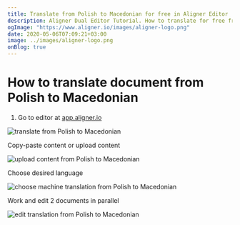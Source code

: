 ```yaml
---
title: Translate from Polish to Macedonian for free in Aligner Editor
description: Aligner Dual Editor Tutorial. How to translate for free from Polish to Macedonian. Aligner is multilingual document management platform. 
ogImage: "https://www.aligner.io/images/aligner-logo.png"
date: 2020-05-06T07:09:21+03:00
image: ../images/aligner-logo.png
onBlog: true
---
```


# How to translate document from Polish to Macedonian

1. Go to editor at [app.aligner.io](https://app.aligner.io "Aligner App web page")

![translate from Polish to Macedonian](../aligner-blank-editor.png "translate from Polish to Macedonian")

Copy-paste content or upload content

![upload content from Polish to Macedonian](../aligner-uploaded-document.png "upload content from Polish to Macedonian")

Choose desired language

![choose machine translation from Polish to Macedonian](../aligner-language-dropdown.png "choose machine translation from Polish to Macedonian")

Work and edit 2 documents in parallel

![edit translation from Polish to Macedonian](../aligner-double-sitded-editor.png "edit translation from Polish to Macedonian")

